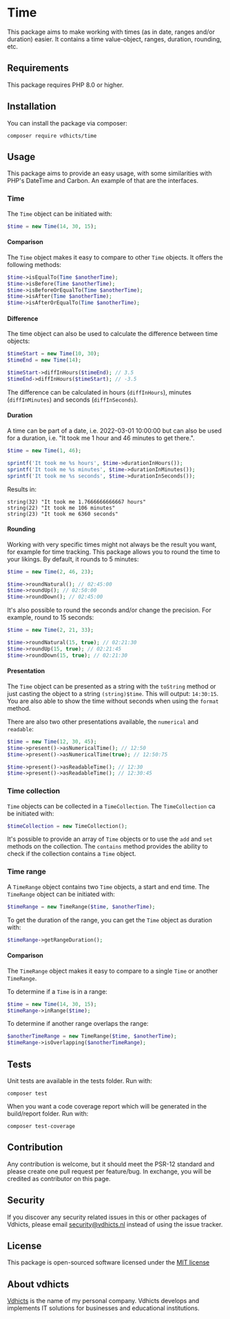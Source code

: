 # Time

This package aims to make working with times (as in date, ranges and/or duration) easier. It contains a time 
value-object, ranges, duration, rounding, etc.

## Requirements

This package requires PHP 8.0 or higher.

## Installation

You can install the package via composer:

`composer require vdhicts/time`

## Usage

This package aims to provide an easy usage, with some similarities with PHP's DateTime and Carbon. An example of that 
are the interfaces.

### Time

The `Time` object can be initiated with:

```php
$time = new Time(14, 30, 15);
```

#### Comparison

The `Time` object makes it easy to compare to other `Time` objects. It offers the following methods:

```php
$time->isEqualTo(Time $anotherTime);
$time->isBefore(Time $anotherTime);
$time->isBeforeOrEqualTo(Time $anotherTime);
$time->isAfter(Time $anotherTime);
$time->isAfterOrEqualTo(Time $anotherTime);
```

#### Difference

The time object can also be used to calculate the difference between time objects:

```php
$timeStart = new Time(10, 30);
$timeEnd = new Time(14);

$timeStart->diffInHours($timeEnd); // 3.5
$timeEnd->diffInHours($timeStart); // -3.5
```

The difference can be calculated in hours (`diffInHours`), minutes (`diffInMinutes`) and seconds (`diffInSeconds`).

#### Duration

A time can be part of a date, i.e. 2022-03-01 10:00:00 but can also be used for a duration, i.e. 
"It took me 1 hour and 46 minutes to get there.".

```php
$time = new Time(1, 46);

sprintf('It took me %s hours', $time->durationInHours());
sprintf('It took me %s minutes', $time->durationInMinutes());
sprintf('It took me %s seconds', $time->durationInSeconds());
```

Results in:

```
string(32) "It took me 1.7666666666667 hours"
string(22) "It took me 106 minutes"
string(23) "It took me 6360 seconds"
```

#### Rounding

Working with very specific times might not always be the result you want, for example for time tracking. This package 
allows you to round the time to your likings. By default, it rounds to 5 minutes:

```php
$time = new Time(2, 46, 23);

$time->roundNatural(); // 02:45:00
$time->roundUp(); // 02:50:00
$time->roundDown(); // 02:45:00
```

It's also possible to round the seconds and/or change the precision. For example, round to 15 seconds:

```php
$time = new Time(2, 21, 33);

$time->roundNatural(15, true); // 02:21:30
$time->roundUp(15, true); // 02:21:45
$time->roundDown(15, true); // 02:21:30
```

#### Presentation

The `Time` object can be presented as a string with the `toString` method or just casting the object to a
string `(string)$time`. This will output: `14:30:15`. You are also able to show the time without seconds when using the
`format` method.

There are also two other presentations available, the `numerical` and `readable`:

```php
$time = new Time(12, 30, 45);
$time->present()->asNumericalTime(); // 12:50
$time->present()->asNumericalTime(true); // 12:50:75

$time->present()->asReadableTime(); // 12:30
$time->present()->asReadableTime(); // 12:30:45
```

### Time collection

`Time` objects can be collected in a `TimeCollection`. The `TimeCollection` ca be initiated with:

```php
$timeCollection = new TimeCollection();
```

It's possible to provide an array of `Time` objects or to use the `add` and `set` methods on the collection. The 
`contains` method provides the ability to check if the collection contains a `Time` object. 

### Time range

A `TimeRange` object contains two `Time` objects, a start and end time. The `TimeRange` object can be initiated with:

```php
$timeRange = new TimeRange($time, $anotherTime);
```

To get the duration of the range, you can get the `Time` object as duration with:

```php
$timeRange->getRangeDuration();
```

#### Comparison

The `TimeRange` object makes it easy to compare to a single `Time` or another `TimeRange`. 

To determine if a `Time` is in a range:

```php
$time = new Time(14, 30, 15);
$timeRange->inRange($time);
```

To determine if another range overlaps the range:

```php
$anotherTimeRange = new TimeRange($time, $anotherTime);
$timeRange->isOverlapping($anotherTimeRange);
```

## Tests

Unit tests are available in the tests folder. Run with:

`composer test`

When you want a code coverage report which will be generated in the build/report folder. Run with:

`composer test-coverage`

## Contribution

Any contribution is welcome, but it should meet the PSR-12 standard and please create one pull request per feature/bug. 
In exchange, you will be credited as contributor on this page.

## Security

If you discover any security related issues in this or other packages of Vdhicts, please email security@vdhicts.nl 
instead of using the issue tracker.

## License

This package is open-sourced software licensed under the [MIT license](http://opensource.org/licenses/MIT)

## About vdhicts

[Vdhicts](https://www.vdhicts.nl) is the name of my personal company. Vdhicts develops and implements IT solutions for
businesses and educational institutions.
